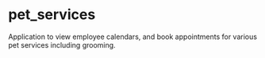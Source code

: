 # pet_services
Application to view employee calendars, and book appointments for various pet services including grooming.
